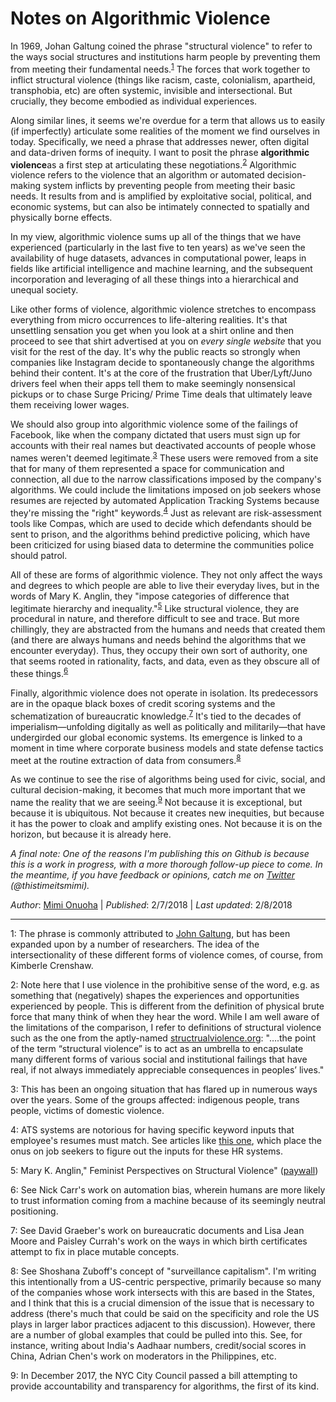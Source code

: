 # Notes on Algorithmic Violence

In 1969, Johan Galtung coined the phrase "structural violence" to refer to the ways social structures and institutions harm people by preventing them from meeting their fundamental needs.<sup>[1](#footnote1)</sup> The forces that work together to inflict structural violence (things like racism, caste, colonialism, apartheid, transphobia, etc) are often systemic, invisible and intersectional. But crucially, they become embodied as individual experiences. 

Along similar lines, it seems we're overdue for a term that allows us to easily (if imperfectly) articulate some realities of the moment we find ourselves in today. Specifically, we need a phrase that addresses newer, often digital and data-driven forms of inequity. I want to posit the phrase **algorithmic violence**as a first step at articulating these negotiations.<sup>[2](#footnote2)</sup> Algorithmic violence refers to the violence that an algorithm or automated decision-making system inflicts by preventing people from meeting their basic needs. It results from and is amplified by exploitative social, political, and economic systems, but can also be intimately connected to spatially and physically borne effects. 

In my view, algorithmic violence sums up all of the things that we have experienced (particularly in the last five to ten years) as we've seen the availability of huge datasets, advances in computational power, leaps in fields like artificial intelligence and machine learning, and the subsequent incorporation and leveraging of all these things into a hierarchical and unequal society. 

Like other forms of violence, algorithmic violence stretches to encompass everything from micro occurrences to life-altering realities. It's that unsettling sensation you get when you look at a shirt online and then proceed to see that shirt advertised at you on *every* *single* *website* that you visit for the rest of the day. It's why the public reacts so strongly when companies like Instagram decide to spontaneously change the algorithms behind their content. It's at the core of the frustration that Uber/Lyft/Juno drivers feel when their apps tell them to make seemingly nonsensical pickups or to chase Surge Pricing/ Prime Time deals that ultimately leave them receiving lower wages. 

We should also group into algorithmic violence some of the failings of Facebook, like when the company dictated that users must sign up for accounts with their real names but deactivated accounts of people whose names weren't deemed legitimate.<sup>[3](#footnote3)</sup> These users were removed from a site that for many of them represented a space for communication and connection, all due to the narrow classifications imposed by the company's algorithms. We could include the limitations imposed on job seekers whose resumes are rejected by automated Application Tracking Systems because they're missing the "right" keywords.<sup>[4](#footnote4)</sup> Just as relevant are risk-assessment tools like Compas, which are used to decide which defendants should be sent to prison, and the algorithms behind predictive policing, which have been criticized for using biased data to determine the communities police should patrol. 

All of these are forms of algorithmic violence. They not only affect the ways and degrees to which people are able to live their everyday lives, but in the words of Mary K. Anglin, they "impose categories of difference that legitimate hierarchy and inequality."<sup>[5](#footnote5)</sup> Like structural violence, they are procedural in nature, and therefore difficult to see and trace. But more chillingly, they are abstracted from the humans and needs that created them (and there are always humans and needs behind the algorithms that we encounter everyday). Thus, they occupy their own sort of authority, one that seems rooted in rationality, facts, and data, even as they obscure all of these things.<sup>[6](#footnote6)</sup>

Finally, algorithmic violence does not operate in isolation. Its predecessors are in the opaque black boxes of credit scoring systems and the schematization of bureaucratic knowledge.<sup>[7](#footnote7)</sup> It's tied to the decades of imperialism—unfolding digitally as well as politically and militarily—that have undergirded our global economic systems. Its emergence is linked to a moment in time where corporate business models and state defense tactics meet at the routine extraction of data from consumers.<sup>[8](#footnote8)</sup>

As we continue to see the rise of algorithms being used for civic, social, and cultural decision-making, it becomes that much more important that we name the reality that we are seeing.<sup>[9](#footnote9)</sup>  Not because it is exceptional, but because it is ubiquitous. Not because it creates new inequities, but because it has the power to cloak and amplify existing ones. Not because it is on the horizon, but because it is already here. 

*A final note: One of the reasons I'm publishing this on Github is because this is a work in progress, with a more thorough follow-up piece to come. In the meantime, if you have feedback or opinions, catch me on [Twitter](https://twitter.com/thistimeitsmimi) (@thistimeitsmimi).*

 

*Author*: [Mimi Onuoha](mimionuoha.com) | *Published*: 2/7/2018 |  *Last updated*: 2/8/2018

----


<a name="footnote1">1</a>: The phrase is commonly attributed to [John Galtung](http://www2.kobe-u.ac.jp/~alexroni/IPD%202015%20readings/IPD%202015_7/Galtung_Violence,%20Peace,%20and%20Peace%20Research.pdf), but has been expanded upon by a number of researchers. The idea of the intersectionality of these different forms of violence comes, of course, from Kimberle Crenshaw. 

<a name="footnote2">2</a>: Note here that I use violence in the prohibitive sense of the word, e.g. as something that (negatively) shapes the experiences and opportunities experienced by people. This is different from the definition of physical brute force that many think of when they hear the word. While I am well aware of the limitations of the comparison, I refer to definitions of structural violence such as the one from the aptly-named [structrualviolence.org](http://www.structuralviolence.org/structural-violence/): "….the point of the term “structural violence” is to act as an umbrella to encapsulate many different forms of various social and institutional failings that have real, if not always immediately appreciable consequences in peoples’ lives." 

<a name="footnote3">3</a>: This has been an ongoing situation that has flared up in numerous ways over the years. Some of the groups affected: indigenous people, trans people, victims of domestic violence.

<a name="footnote4">4</a>: ATS systems are notorious for having specific keyword inputs that employee's resumes must match. See articles like [this one](https://www.themuse.com/advice/beat-the-robots-how-to-get-your-resume-past-the-system-into-human-hands), which place the onus on job seekers to figure out the inputs for these HR systems. 

<a name="footnote5">5</a>: Mary K. Anglin," Feminist Perspectives on Structural Violence" ([paywall](http://www.tandfonline.com/doi/abs/10.1080/1070289X.1998.9962613?journalCode=gide20))

<a name="footnote6">6</a>: See Nick Carr's work on automation bias, wherein humans are more likely to trust information coming from a machine because of its seemingly neutral positioning. 

<a name="footnote7">7</a>: See David Graeber's work on bureaucratic documents and Lisa Jean Moore and Paisley Currah's work on the ways in which birth certificates attempt to fix in place mutable concepts. 

<a name="footnote8">8</a>: See Shoshana Zuboff's concept of "surveillance capitalism". I'm writing this intentionally from a US-centric perspective, primarily because so many of the companies whose work intersects with this are based in the States, and I think that this is a crucial dimension of the issue that is necessary to address (there's much that could be said on the specificity and role the US plays in larger labor practices adjacent to this discussion). However, there are a number of global examples that could be pulled into this. See, for instance, writing about India's Aadhaar numbers, credit/social scores in China, Adrian Chen's work on moderators in the Philippines, etc. 

<a name="footnote9">9</a>: In December 2017, the NYC City Council passed a bill attempting to provide accountability and transparency for algorithms, the first of its kind. 

